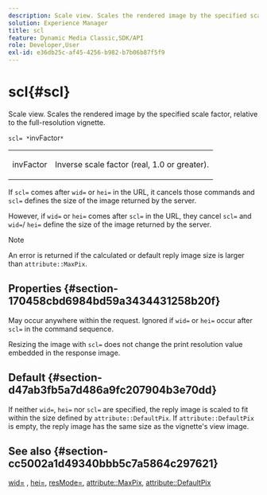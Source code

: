 ```yaml
---
description: Scale view. Scales the rendered image by the specified scale factor, relative to the full-resolution vignette.
solution: Experience Manager
title: scl
feature: Dynamic Media Classic,SDK/API
role: Developer,User
exl-id: e36db25c-af45-4256-b982-b7b06b87f5f9
---
```

# scl{#scl}

Scale view. Scales the rendered image by the specified scale factor, relative to the full-resolution vignette.

 `scl= *`invFactor`*`

<table id="simpletable_EFE352FA8EF14197B6934783A2883451"> 
 <tr class="strow"> 
  <td class="stentry"> <p><span class="codeph"> <span class="varname"> invFactor</span> </span> </p></td> 
  <td class="stentry"> <p>Inverse scale factor (real, 1.0 or greater). </p></td> 
 </tr> 
</table>

If `scl=` comes after `wid=` or `hei=` in the URL, it cancels those commands and `scl=` defines the size of the image returned by the server.

However, if `wid=` or `hei=` comes after `scl=` in the URL, they cancel `scl=` and `wid=`/ `hei=` define the size of the image returned by the server.

>[!NOTE]
>
>An error is returned if the calculated or default reply image size is larger than `attribute::MaxPix`.

## Properties {#section-170458cbd6984bd59a3434431258b20f}

May occur anywhere within the request. Ignored if `wid=` or `hei=` occur after `scl=` in the command sequence.

Resizing the image with `scl=` does not change the print resolution value embedded in the response image.

## Default {#section-d47ab3fb5a7d486a9fc207904b3e70dd}

If neither `wid=`, `hei=` nor `scl=` are specified, the reply image is scaled to fit within the size defined by `attribute::DefaultPix`. If `attribute::DefaultPix` is empty, the reply image has the same size as the vignette's view image.

## See also {#section-cc5002a1d49340bbb5c7a5864c297621}

[wid=](../../../../../ir-api/http-protocol/image-rendering-api-ref/c-ir-http-protocol-ref/c-ir-http-protocol-command-reference/r-ir-wid.md#reference-b7e691b0624941168c94b2749ae233ec) , [hei=](../../../../../ir-api/http-protocol/image-rendering-api-ref/c-ir-http-protocol-ref/c-ir-http-protocol-command-reference/r-ir-hei.md#reference-1c08f60365a94417a39867c09cac5478), [resMode=](../../../../../ir-api/http-protocol/image-rendering-api-ref/c-ir-http-protocol-ref/c-ir-http-protocol-command-reference/r-ir-http-resmode.md#reference-851a5b636f8948cfb11456c9b7dab0d3), [attribute::MaxPix](../../../../../ir-api/material-cat/image-rendering-api-ref/c-ir-material-catalog/c-ir-attributes-reference/r-ir-maxpix.md#reference-569f186bbc2840a6bd3cffa8ff3e7657), [attribute::DefaultPix](../../../../../ir-api/material-cat/image-rendering-api-ref/c-ir-material-catalog/c-ir-attributes-reference/r-ir-defaultpix.md#reference-102c98f9b5d24d2aaaeb756653fb0e6f)
